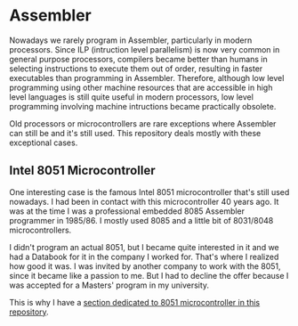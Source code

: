 # Assembler

Nowadays we rarely program in Assembler, particularly in modern processors. Since ILP (intruction level parallelism) is now very common in general purpose processors, compilers became better than humans in selecting instructions to execute them out of order, resulting in faster executables than programming in Assembler. Therefore, although low level programming using other machine resources that are accessible in high level languages is still quite useful in modern processors, low level programming involving machine intructions became practically obsolete.

Old processors or microcontrollers are rare exceptions where Assembler can still be and it's still used. This repository deals mostly with these exceptional cases. 

## Intel 8051 Microcontroller

One interesting case is the famous Intel 8051 microcontroller that's still used nowadays. I had been in contact with this microcontroller 40 years ago. It was at the time I was a professional embedded 8085 Assembler programmer in 1985/86. I mostly used 8085 and a little bit of 8031/8048 microcontrollers.

I didn't program an actual 8051, but I became quite interested in it and we had a Databook for it in the company I worked for. That's where I realized how good it was. I was invited by another company to work with the 8051, since it became like a passion to me. But I had to decline the offer because I was accepted for a Masters' program in my university.

This is why I have a [section dedicated to 8051 microcontroller in this repository](https://github.com/nilostolte/Assembler/tree/main/8051).
